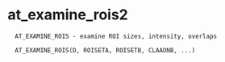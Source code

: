 # at_examine_rois2

```
  AT_EXAMINE_ROIS - examine ROI sizes, intensity, overlaps
 
  AT_EXAMINE_ROIS(D, ROISETA, ROISETB, CLAAONB, ...)

```
